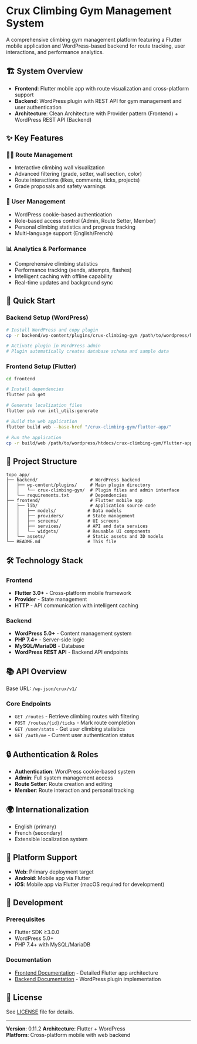 # Crux Climbing Gym Management System

A comprehensive climbing gym management platform featuring a Flutter mobile application and WordPress-based backend for route tracking, user interactions, and performance analytics.

## 🏗️ System Overview

- **Frontend**: Flutter mobile app with route visualization and cross-platform support
- **Backend**: WordPress plugin with REST API for gym management and user authentication
- **Architecture**: Clean Architecture with Provider pattern (Frontend) + WordPress REST API (Backend)

## ✨ Key Features

### 🧗‍♂️ Route Management
- Interactive climbing wall visualization
- Advanced filtering (grade, setter, wall section, color)
- Route interactions (likes, comments, ticks, projects)
- Grade proposals and safety warnings

### 👤 User Management
- WordPress cookie-based authentication
- Role-based access control (Admin, Route Setter, Member)
- Personal climbing statistics and progress tracking
- Multi-language support (English/French)

### 📊 Analytics & Performance
- Comprehensive climbing statistics
- Performance tracking (sends, attempts, flashes)
- Intelligent caching with offline capability
- Real-time updates and background sync

## 🚀 Quick Start

### Backend Setup (WordPress)
```bash
# Install WordPress and copy plugin
cp -r backend/wp-content/plugins/crux-climbing-gym /path/to/wordpress/htdocs/crux-climbing-gym/wp-content/plugins/

# Activate plugin in WordPress admin
# Plugin automatically creates database schema and sample data
```

### Frontend Setup (Flutter)
```bash
cd frontend

# Install dependencies
flutter pub get

# Generate localization files
flutter pub run intl_utils:generate

# Build the web application
flutter build web --base-href "/crux-climbing-gym/flutter-app/"

# Run the application
cp -r build/web /path/to/wordpress/htdocs/crux-climbing-gym/flutter-app
```

## 📁 Project Structure

```
topo_app/
├── backend/                    # WordPress backend
│   ├── wp-content/plugins/     # Main plugin directory
│   │   └── crux-climbing-gym/  # Plugin files and admin interface
│   └── requirements.txt        # Dependencies
├── frontend/                   # Flutter mobile app
│   ├── lib/                    # Application source code
│   │   ├── models/            # Data models
│   │   ├── providers/         # State management
│   │   ├── screens/           # UI screens
│   │   ├── services/          # API and data services
│   │   └── widgets/           # Reusable UI components
│   └── assets/                # Static assets and 3D models
└── README.md                  # This file
```

## 🛠️ Technology Stack

### Frontend
- **Flutter 3.0+** - Cross-platform mobile framework
- **Provider** - State management
- **HTTP** - API communication with intelligent caching

### Backend
- **WordPress 5.0+** - Content management system
- **PHP 7.4+** - Server-side logic
- **MySQL/MariaDB** - Database
- **WordPress REST API** - Backend API endpoints

## 📚 API Overview

Base URL: `/wp-json/crux/v1/`

### Core Endpoints
- `GET /routes` - Retrieve climbing routes with filtering
- `POST /routes/{id}/ticks` - Mark route completion
- `GET /user/stats` - Get user climbing statistics
- `GET /auth/me` - Current user authentication status

## 🔒 Authentication & Roles

- **Authentication**: WordPress cookie-based system
- **Admin**: Full system management access
- **Route Setter**: Route creation and editing
- **Member**: Route interaction and personal tracking

## 🌍 Internationalization

- English (primary)
- French (secondary)
- Extensible localization system

## 📱 Platform Support

- **Web**: Primary deployment target
- **Android**: Mobile app via Flutter
- **iOS**: Mobile app via Flutter (macOS required for development)

## 🔧 Development

### Prerequisites
- Flutter SDK ≥3.0.0
- WordPress 5.0+
- PHP 7.4+ with MySQL/MariaDB

### Documentation
- [Frontend Documentation](frontend/README.md) - Detailed Flutter app architecture
- [Backend Documentation](backend/README.md) - WordPress plugin implementation

## 📄 License

See [LICENSE](LICENSE) file for details.

---

**Version**: 0.11.2
**Architecture**: Flutter + WordPress  
**Platform**: Cross-platform mobile with web backend